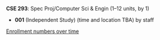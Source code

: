 **CSE 293**: Spec Proj/Computer Sci & Engin (1–12 units, by 1)

- **001** (Independent Study) (time and location TBA) by staff

[Enrollment numbers over time](./CSE293.tsv)
